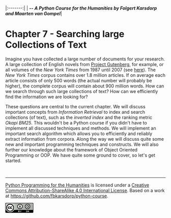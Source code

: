 
<BR>

|:-------:|
| <span style="font-size: 100%"><b>_-- A Python Course for the Humanities by Folgert Karsdorp and Maarten van Gompel_</b></span>|

# Chapter 7 - Searching large Collections of Text

Imagine you have collected a large number of documents for your research. A large collection of English novels from [Project Gutenberg](http://www.gutenberg.org/), for example, or all volumes of the *New York Times* from 1987 until 2007 (see [here](https://catalog.ldc.upenn.edu/LDC2008T19)). The *New York Times* corpus contains over 1.8 million articles. If on average each article consists of only 500 words (the actual number will probably be higher), the complete corpus will contain about 900 million words. How can we search through such large collections of text? How can we efficiently find the information we are looking for? 

These questions are central to the current chapter. We will discuss important concepts from *Information Retrieval* to index and search collections (of text), such as the *inverted index* and the ranking metric *Okapi BM25*. This wouldn't be a Python course if you didn't have to implement all discussed techniques and methods. We will implement an important search algorithm which allows you to efficiently and reliably extract information from corpora. Along the way we will discuss quite some new and important programming techniques and constructs. We will also further our knowledge about the framework of Object Oriented Programming or OOP. We have quite some ground to cover, so let's get started.

<BR>

----

[Python Programming for the Humanities](http://fbkarsdorp.github.io/python-course) is licensed under a [Creative Commons Attribution-ShareAlike 4.0 International License](https://creativecommons.org/licenses/by-sa/4.0/). Based on a work at https://github.com/fbkarsdorp/python-course.

![Creative Commons](../graphics/CreativeCommons.png)

